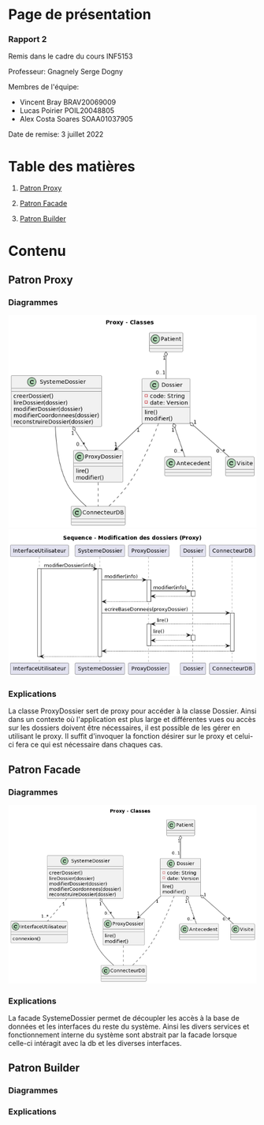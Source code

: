 # Page de présentation
### Rapport 2
Remis dans le cadre du cours INF5153

Professeur: Gnagnely Serge Dogny

Membres de l'équipe:
- Vincent Bray
	BRAV20069009
- Lucas Poirier
	POIL20048805
- Alex Costa Soares
	SOAA01037905

Date de remise: 3 juillet 2022


# Table des matières
1. [Patron Proxy](#proxy)

2. [Patron Facade](#facade)

3. [Patron Builder](#builder)


# Contenu
## Patron Proxy <a name="proxy"></a>
### Diagrammes
![Diagramme de classes proxy](/diagrammes/PROXYCLASS.png "Diagramme de classes proxy")
![Diagramme de séquence proxy](/diagrammes/PROXYSEQ.png "Diagramme de séquence proxy")
### Explications
La classe ProxyDossier sert de proxy pour accéder à la classe Dossier. Ainsi dans un contexte où l'application est plus large et différentes vues ou accès sur les dossiers doivent être nécessaires, il est possible de les gérer en utilisant le proxy. Il suffit d'invoquer la fonction désirer sur le proxy et celui-ci fera ce qui est nécessaire dans chaques cas.

## Patron Facade <a name="facade"></a>
### Diagrammes
![Diagramme de classes facade](/diagrammes/FACADESYSTEME.png "Diagramme de classes facad")
### Explications
La facade SystemeDossier permet de découpler les accès à la base de données et les interfaces du reste du système. Ainsi les divers services et fonctionnement interne du système sont abstrait par la facade lorsque celle-ci intéragit avec la db et les diverses interfaces.


## Patron Builder <a name="sequence"></a>
### Diagrammes
### Explications

